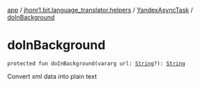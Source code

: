 [app](../../index.md) / [jhonr1.bit.language_translator.helpers](../index.md) / [YandexAsyncTask](index.md) / [doInBackground](./do-in-background.md)

# doInBackground

`protected fun doInBackground(vararg url: `[`String`](https://kotlinlang.org/api/latest/jvm/stdlib/kotlin/-string/index.html)`?): `[`String`](https://kotlinlang.org/api/latest/jvm/stdlib/kotlin/-string/index.html)

Convert xml data into plain text

